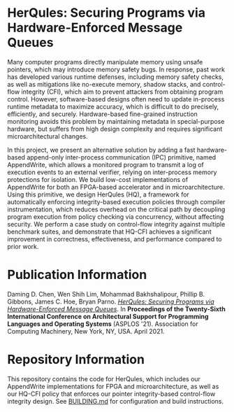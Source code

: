 # HerQules: Securing Programs via Hardware-Enforced Message Queues

Many computer programs directly manipulate memory using unsafe pointers, which may introduce memory safety bugs. In response, past work has developed various runtime defenses, including memory safety checks, as well as mitigations like no-execute memory, shadow stacks, and control-flow integrity (CFI), which aim to prevent attackers from obtaining program control. However, software-based designs often need to update in-process runtime metadata to maximize accuracy, which is difficult to do precisely, efficiently, and securely. Hardware-based fine-grained instruction monitoring avoids this problem by maintaining metadata in special-purpose hardware, but suffers from high design complexity and requires significant microarchitectural changes.

In this project, we present an alternative solution by adding a fast hardware-based append-only inter-process communication (IPC) primitive, named AppendWrite, which allows a monitored program to transmit a log of execution events to an external verifier, relying on inter-process memory protections for isolation. We build low-cost implementations of AppendWrite for both an FPGA-based accelerator and in microarchitecture. Using this primitive, we design HerQules (HQ), a framework for automatically enforcing integrity-based execution policies through compiler instrumentation, which reduces overhead on the critical path by decoupling program execution from policy checking via concurrency, without affecting security. We perform a case study on control-flow integrity against multiple benchmark suites, and demonstrate that HQ-CFI achieves a significant improvement in correctness, effectiveness, and performance compared to prior work.

# Publication Information

Daming D. Chen, Wen Shih Lim, Mohammad Bakhshalipour, Phillip B. Gibbons, James C. Hoe, Bryan Parno. [*HerQules: Securing Programs via Hardware-Enforced Message Queues*](papers/2021_asplos_herqules.pdf). In **Proceedings of the Twenty-Sixth International Conference on Architectural Support for Programming Languages and Operating Systems** (ASPLOS '21). Association for Computing Machinery, New York, NY, USA. April 2021.

# Repository Information

This repository contains the code for HerQules, which includes our AppendWrite implementations for FPGA and microarchitecture, as well as our HQ-CFI policy that enforces our pointer integrity-based control-flow integrity design. See [BUILDING.md](BUILDING.md) for configuration and build instructions.
